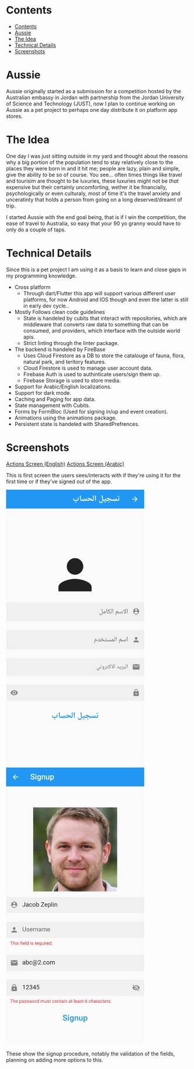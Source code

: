 # Contents
- [Contents](#contents)
- [Aussie](#aussie)
- [The Idea](#the-idea)
- [Technical Details](#technical-details)
- [Screenshots](#screenshots)

# Aussie

Aussie originally started as a submission for a competition hosted by the Australian embassy in Jordan with partnership from the Jordan University of Science and Technology (JUST), now I plan to continue working on Aussie as a pet project to perhaps one day distribute it on platform app stores.

# The Idea

One day I was just sitting outside in my yard and thought about the reasons why a big portion of the population tend to stay relatively close to the places they were born in and it hit me; people are lazy, plain and simple, give the ability to be so of course.
You see... often times things like travel and tourisim are thought to be luxuries, these luxuries might not be *that* expensive but their certainly uncomforting, wether it be financially, psychologically or even culturaly, most of time it's the travel anxiety and unceratinty that holds a person from going on a long deserved/dreamt of trip. 

I started Aussie with the end goal being, that is if I win the competition, the ease of travel to Australia,  so easy that your 90 yo granny would have to only do a couple of taps.

# Technical Details
Since this is a pet project I am using it as a basis to learn and close gaps in my programming knowledge.

- Cross platform
  - Through dart/Flutter this app will support various different user platforms, for now Android and IOS though and even the latter is still in early dev cycle..
- Mostly Follows clean code guidelines
  - State is handeled by cubits that interact with repositories, which are middleware that converts raw data to something that can be consumed, and providers, which interface with the outside world apis.
  - Strict linting through the linter package.
- The backend is handeled by FireBase
  - Uses Cloud Firestore as a DB to store the catalouge of fauna, flora, natural park, and teritory features.
  - Cloud Firestore is used to manage user account data.
  - Firebase Auth is used to authinticate users/sign them up.
  - Firebase Storage is used to store media.
- Support for Arabic/English localizations.
- Support for dark mode. 
- Caching and Paging for app data.
- State management with Cubits.
- Forms by FormBloc (Used for signing in/up and event creation).
- Animations using the animations package.
- Persistent state is handeled with SharedPrefrences.

# Screenshots
[Actions Screen (English)](screenshots/actions_english.jpg)
[Actions Screen (Arabic)](screenshots/actions_arabic.jpg)

This is first screen the users sees/interacts with if they're using it for the first time or if they've signed out of the app.

![Signup](screenshots/signup.jpg)
![Signup validation](screenshots/signup_validation.jpg)

These show the signup procedure, notably the validation of the fields, planning on adding more options to this.


